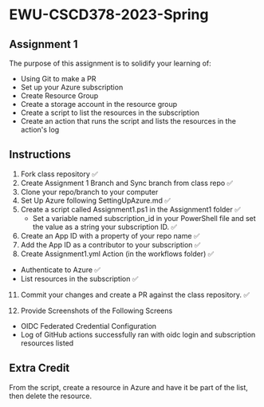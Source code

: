 # EWU-CSCD378-2023-Spring

## Assignment 1

The purpose of this assignment is to solidify your learning of:

- Using Git to make a PR
- Set up your Azure subscription
- Create Resource Group
- Create a storage account in the resource group
- Create a script to list the resources in the subscription
- Create an action that runs the script and lists the resources in the action's log

## Instructions

1. Fork class repository ✅
2. Create Assignment 1 Branch and Sync branch from class repo ✅
3. Clone your repo/branch to your computer
4. Set Up Azure following SettingUpAzure.md ✅
5. Create a script called Assignment1.ps1 in the Assignment1 folder ✅
   - Set a variable named subscription_id in your PowerShell file and set the value as a string your subscription ID. ✅
6. Create an App ID with a property of your repo name ✅
7. Add the App ID as a contributor to your subscription ✅
8. Create Assignment1.yml Action (in the workflows folder) ✅

- Authenticate to Azure ✅
- List resources in the subscription ✅

11. Commit your changes and create a PR against the class repository. ✅

12. Provide Screenshots of the Following Screens

- OIDC Federated Credential Configuration
- Log of GitHub actions successfully ran with oidc login and subscription resources listed

## Extra Credit

From the script, create a resource in Azure and have it be part of the list, then delete the resource.

